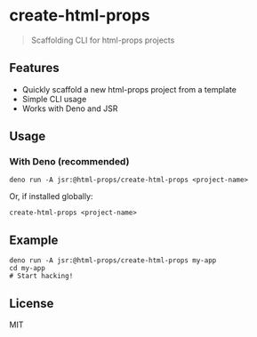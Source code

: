 # create-html-props

> Scaffolding CLI for html-props projects

## Features
- Quickly scaffold a new html-props project from a template
- Simple CLI usage
- Works with Deno and JSR

## Usage

### With Deno (recommended)

```
deno run -A jsr:@html-props/create-html-props <project-name>
```

Or, if installed globally:

```
create-html-props <project-name>
```

<!--
### With npm

```
npx create-html-props <project-name>
```
-->

## Example

```
deno run -A jsr:@html-props/create-html-props my-app
cd my-app
# Start hacking!
```

## License

MIT
